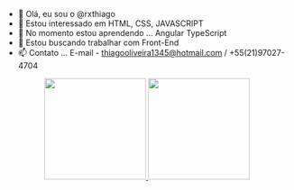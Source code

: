 - 👋 Olá, eu sou o @rxthiago
- 👀 Estou interessado em  HTML, CSS, JAVASCRIPT
- 🌱 No momento estou aprendendo ... Angular TypeScript
- 💞️ Estou buscando trabalhar com Front-End
- 📫 Contato ... E-mail - thiagooliveira1345@hotmail.com / +55(21)97027-4704

<div align="center">
  <a href="https://github.com/rxthiago">
  <img height="180em" src="https://github-readme-stats.vercel.app/api?username=rxthiago&show_icons=true&theme=dracula&include_all_commits=true&count_private=true"/>
  <img height="180em" src="https://github-readme-stats.vercel.app/api/top-langs/?username=rxthiago&layout=compact&langs_count=7&theme=dracula"/>
</div>
